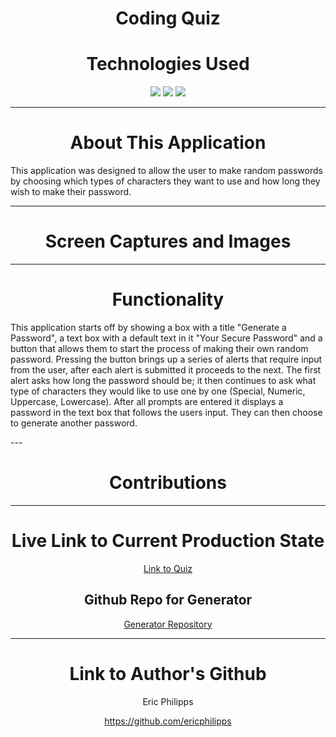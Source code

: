 <h1 align="center">Coding Quiz</h1>
<h1 align="center"></h1>
<h1 align="center">Technologies Used</h1>
<p align="center">
    <img src="https://img.shields.io/badge/HTML-orange" />
    <img src="https://img.shields.io/badge/CSS-blue" />
    <img src="https://img.shields.io/badge/JavaScript-red"  />
</p>

---

<h1 align="center">About This Application</h1>

This application was designed to allow the user to make random passwords by choosing which types of characters they want to use and how long they wish to make their password.

---

<h1 align="center">Screen Captures and Images</h1>


---

<h1 align="center">Functionality</h1>

<p>This application starts off by showing a box with a title "Generate a Password", a text box with a default text in it "Your Secure Password" and a button that allows them to start the process of making their own random password. Pressing the button brings up a series of alerts that require input from the user, after each alert is submitted it proceeds to the next.  The first alert asks how long the password should be; it then continues to ask what type of characters they would like to use one by one (Special, Numeric, Uppercase, Lowercase). After all prompts are entered it displays a password in the text box that follows the users input. They can then choose to generate another password. </p>
---

<h1 align="center">Contributions</h1>



---

<h1 align="center">Live Link to Current Production State</h1>

<p align="center"><a href="https://ericphilipps.github.io/Coding-Quiz/">Link to Quiz</a></p>

<h2 align="center">Github Repo for Generator</h2>
<p align="center"><a href="https://github.com/EricPhilipps/Coding-Quiz">Generator Repository</a></p>

---

<h1 align="center">Link to Author's Github</h1>

<p align="center">Eric Philipps</p>
<p align="center"><a href="https://github.com/ericphilipps">https://github.com/ericphilipps</a></p>